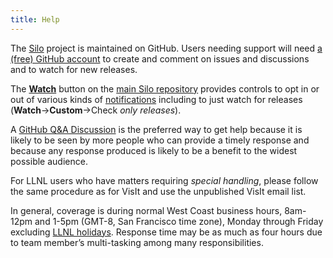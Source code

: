 ```yaml
---
title: Help
---
```

The [Silo](https://github.com/LLNL/Silo) project is maintained on GitHub.
Users needing support will need [a (free) GitHub account](https://github.com/signup?ref_cta=Sign+up&ref_loc=header+logged+out&ref_page=%2F&source=header-home) to create and comment on issues and discussions and to watch for new releases.

The [**Watch**](https://docs.github.com/en/account-and-profile/managing-subscriptions-and-notifications-on-github/setting-up-notifications/configuring-notifications#configuring-your-watch-settings-for-an-individual-repository) button on the [main Silo repository](https://github.com/LLNL/Silo) provides controls to opt in or out of various kinds of [notifications](https://docs.github.com/en/account-and-profile/managing-subscriptions-and-notifications-on-github/setting-up-notifications/configuring-notifications) including to just watch for releases (**Watch**->**Custom**->Check *only releases*).

A [GitHub Q&A Discussion](https://github.com/LLNL/Silo/discussions) is the preferred way to get help because it is likely to be seen by more people who can provide a timely response and because any response produced is likely to be a benefit to the widest possible audience.

For LLNL users who have matters requiring *special handling*, please follow the same procedure as for VisIt and use the unpublished VisIt email list.

In general, coverage is during normal West Coast business hours, 8am-12pm and 1-5pm (GMT-8, San Francisco time zone), Monday through Friday excluding [LLNL holidays](https://supplychain.llnl.gov/poattach/pdf/llnl_holidays.pdf).
Response time may be as much as four hours due to team member’s multi-tasking among many responsibilities.

